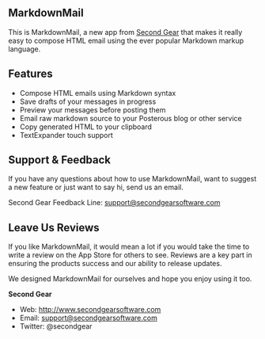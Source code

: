 ## MarkdownMail

This is MarkdownMail, a new app from [Second Gear](http://www.secondgearsoftware.com) that makes it really easy to compose HTML email using the ever popular Markdown markup language. 

## Features

* Compose HTML emails using Markdown syntax
* Save drafts of your messages in progress
* Preview your messages before posting them
* Email raw markdown source to your Posterous blog or other service
* Copy generated HTML to your clipboard
* TextExpander touch support

## Support & Feedback

If you have any questions about how to use MarkdownMail, want to suggest a new feature or just want to say hi, send us an email. 

Second Gear Feedback Line: support@secondgearsoftware.com

## Leave Us Reviews

If you like MarkdownMail, it would mean a lot if you would take the time to write a review on the App Store for others to see.  Reviews are a key part in ensuring the products success and our ability to release updates.  

We designed MarkdownMail for ourselves and hope you enjoy using it too.  
 
**Second Gear**

* Web: http://www.secondgearsoftware.com  
* Email: support@secondgearsoftware.com  
* Twitter: @secondgear  